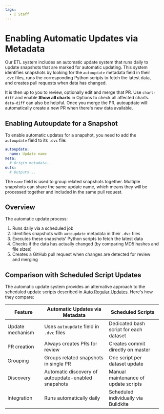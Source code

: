 ```yaml
---
tags:
  - 👷 Staff
---
```


# Enabling Automatic Updates via Metadata

Our ETL system includes an automatic update system that runs daily to update snapshots that are marked for automatic updating. This system identifies snapshots by looking for the `autoupdate` metadata field in their `.dvc` files, runs the corresponding Python scripts to fetch the latest data, and creates pull requests when data has changed.

It is then up to you to review, optionally edit and merge that PR. Use `chart-diff` and enable **Show all charts** in Options to check all affected charts. `data-diff` can also be helpful. Once you merge the PR, autoupdate will automatically create a new PR when there's new data available.

## Enabling Autoupdate for a Snapshot

To enable automatic updates for a snapshot, you need to add the `autoupdate` field to its `.dvc` file:

```yaml
autoupdate:
  name: Update name
meta:
  # Origin metadata...
outs:
  # Outputs...
```

The `name` field is used to group related snapshots together. Multiple snapshots can share the same update name, which means they will be processed together and included in the same pull request.


## Overview

The automatic update process:

1. Runs daily via a scheduled job
2. Identifies snapshots with `autoupdate` metadata in their `.dvc` files
3. Executes these snapshots' Python scripts to fetch the latest data
4. Checks if the data has actually changed (by comparing MD5 hashes and file sizes)
5. Creates a GitHub pull request when changes are detected for review and merging


## Comparison with Scheduled Script Updates

The automatic update system provides an alternative approach to the scheduled update scripts described in [Auto Regular Updates](auto-regular-updates.md). Here's how they compare:

| Feature | Automatic Updates via Metadata | Scheduled Scripts |
|---------|-----------------|-------------------|
| Update mechanism | Uses `autoupdate` field in `.dvc` files | Dedicated bash script for each dataset |
| PR creation | Always creates PRs for review | Creates commit directly on master |
| Grouping | Groups related snapshots in single PR | One script per dataset update |
| Discovery | Automatic discovery of autoupdate-enabled snapshots | Manual maintenance of update scripts |
| Integration | Runs automatically daily | Scheduled individually via Buildkite |
